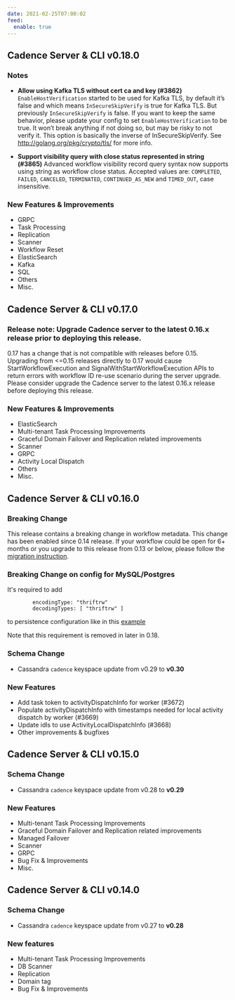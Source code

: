 ```yaml
---
date: 2021-02-25T07:00:02
feed:
  enable: true
---
```


## Cadence Server & CLI v0.18.0
### Notes
- **Allow using Kafka TLS without cert ca and key (#3862)**
`EnableHostVerification` started to be used for Kafka TLS, by default it’s false and which means `InSecureSkipVerify` is true for Kafka TLS. But previously `InSecureSkipVerify` is false. If you want to keep the same behavior, please update your config to set `EnableHostVerification` to be true. It won’t break anything if not doing so, but may be risky to not verify it. This option is basically the inverse of InSecureSkipVerify. See http://golang.org/pkg/crypto/tls/ for more info.

- **Support visibility query with close status represented in string (#3865)**
Advanced workflow visibility record query syntax now supports using string as workflow close status. Accepted values are: `COMPLETED`, `FAILED`, `CANCELED`, `TERMINATED`, `CONTINUED_AS_NEW` and `TIMED_OUT`, case insensitive.

### New Features & Improvements
- GRPC
- Task Processing
- Replication
- Scanner
- Workflow Reset
- ElasticSearch
- Kafka
- SQL
- Others
- Misc.

<release-notes-link
  owner="uber"
  repo="cadence"
  tag="v0.18.0"
/>

## Cadence Server & CLI v0.17.0
### Release note: Upgrade Cadence server to the latest 0.16.x release prior to deploying this release.

0.17 has a change that is not compatible with releases before 0.15. Upgrading from <=0.15 releases directly to 0.17 would cause StartWorkflowExecution and SignalWithStartWorkflowExecution APIs to return errors with workflow ID re-use scenario during the server upgrade. Please consider upgrade the Cadence server to the latest 0.16.x release before deploying this release.

### New Features & Improvements
- ElasticSearch
- Multi-tenant Task Processing Improvements
- Graceful Domain Failover and Replication related improvements
- Scanner
- GRPC
- Activity Local Dispatch
- Others
- Misc.

<release-notes-link
  owner="uber"
  repo="cadence"
  tag="v0.17.0"
/>

## Cadence Server & CLI v0.16.0
### Breaking Change
This release contains a breaking change in workflow metadata. This change has been enabled since 0.14 release. If your workflow could be open for 6+ months or you upgrade to this release from 0.13 or below, please follow the [migration instruction](https://github.com/uber/cadence/blob/master/RELEASES.md).

### Breaking Change on config for MySQL/Postgres
It's required to add
```
        encodingType: "thriftrw"
        decodingTypes: [ "thriftrw" ]
````
to persistence configuration like in this [example](https://github.com/uber/cadence/commit/b2464b709fc91c453b2e21c7092e658f6112b76f#diff-019c991260a37dc5f2cc86170b07b43284cc2f66ea636cfeb00cd0a92f9639d1R17)

Note that this requirement is removed in later in 0.18.

### Schema Change
- Cassandra `cadence` keyspace update from v0.29 to **v0.30**

### New Features
- Add task token to activityDispatchInfo for worker (#3672)
- Populate activityDispatchInfo with timestamps needed for local activity dispatch by worker (#3669)
- Update idls to use ActivityLocalDispatchInfo (#3668)
- Other improvements & bugfixes

<release-notes-link
  owner="uber"
  repo="cadence"
  tag="v0.16.0"
/>

## Cadence Server & CLI v0.15.0
### Schema Change
- Cassandra `cadence` keyspace update from v0.28 to **v0.29**

### New Features
- Multi-tenant Task Processing Improvements
- Graceful Domain Failover and Replication related improvements
- Managed Failover
- Scanner
- GRPC
- Bug Fix & Improvements
- Misc.

<release-notes-link
  owner="uber"
  repo="cadence"
  tag="v0.15.0"
/>

## Cadence Server & CLI v0.14.0
### Schema Change
- Cassandra `cadence` keyspace update from v0.27 to **v0.28**

### New features
- Multi-tenant Task Processing Improvements
- DB Scanner
- Replication
- Domain tag
- Bug Fix & Improvements

<release-notes-link
  owner="uber"
  repo="cadence"
  tag="v0.14.0"
/>
